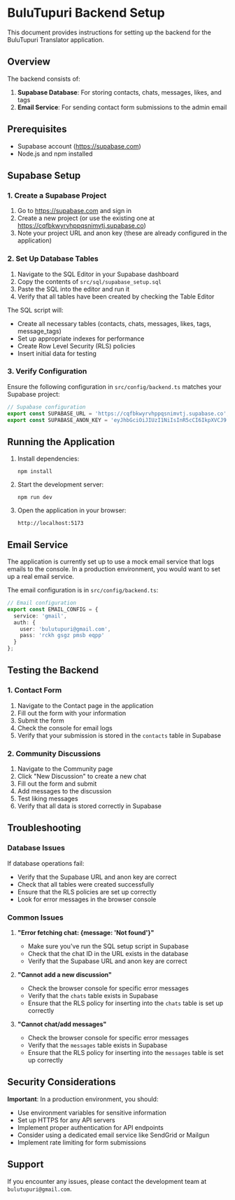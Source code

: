 # BuluTupuri Backend Setup

This document provides instructions for setting up the backend for the BuluTupuri Translator application.

## Overview

The backend consists of:

1. **Supabase Database**: For storing contacts, chats, messages, likes, and tags
2. **Email Service**: For sending contact form submissions to the admin email

## Prerequisites

- Supabase account (https://supabase.com)
- Node.js and npm installed

## Supabase Setup

### 1. Create a Supabase Project

1. Go to https://supabase.com and sign in
2. Create a new project (or use the existing one at https://cqfbkwyrvhppqsnimvtj.supabase.co)
3. Note your project URL and anon key (these are already configured in the application)

### 2. Set Up Database Tables

1. Navigate to the SQL Editor in your Supabase dashboard
2. Copy the contents of `src/sql/supabase_setup.sql`
3. Paste the SQL into the editor and run it
4. Verify that all tables have been created by checking the Table Editor

The SQL script will:
- Create all necessary tables (contacts, chats, messages, likes, tags, message_tags)
- Set up appropriate indexes for performance
- Create Row Level Security (RLS) policies
- Insert initial data for testing

### 3. Verify Configuration

Ensure the following configuration in `src/config/backend.ts` matches your Supabase project:

```typescript
// Supabase configuration
export const SUPABASE_URL = 'https://cqfbkwyrvhppqsnimvtj.supabase.co';
export const SUPABASE_ANON_KEY = 'eyJhbGciOiJIUzI1NiIsInR5cCI6IkpXVCJ9.eyJpc3MiOiJzdXBhYmFzZSIsInJlZiI6ImNxZmJrd3lydmhwcHFzbmltdnRqIiwicm9sZSI6ImFub24iLCJpYXQiOjE3NDcyNjc4MjgsImV4cCI6MjA2Mjg0MzgyOH0.IEfOnU3XXnu31kp9Bp4hMZf-PUGVShe8n_rt1jXtxNA';
```

## Running the Application

1. Install dependencies:
   ```
   npm install
   ```

2. Start the development server:
   ```
   npm run dev
   ```

3. Open the application in your browser:
   ```
   http://localhost:5173
   ```

## Email Service

The application is currently set up to use a mock email service that logs emails to the console. In a production environment, you would want to set up a real email service.

The email configuration is in `src/config/backend.ts`:

```typescript
// Email configuration
export const EMAIL_CONFIG = {
  service: 'gmail',
  auth: {
    user: 'bulutupuri@gmail.com',
    pass: 'rckh gsgz pmsb eqpp'
  }
};
```

## Testing the Backend

### 1. Contact Form

1. Navigate to the Contact page in the application
2. Fill out the form with your information
3. Submit the form
4. Check the console for email logs
5. Verify that your submission is stored in the `contacts` table in Supabase

### 2. Community Discussions

1. Navigate to the Community page
2. Click "New Discussion" to create a new chat
3. Fill out the form and submit
4. Add messages to the discussion
5. Test liking messages
6. Verify that all data is stored correctly in Supabase

## Troubleshooting

### Database Issues

If database operations fail:
- Verify that the Supabase URL and anon key are correct
- Check that all tables were created successfully
- Ensure that the RLS policies are set up correctly
- Look for error messages in the browser console

### Common Issues

1. **"Error fetching chat: {message: 'Not found'}"**
   - Make sure you've run the SQL setup script in Supabase
   - Check that the chat ID in the URL exists in the database
   - Verify that the Supabase URL and anon key are correct

2. **"Cannot add a new discussion"**
   - Check the browser console for specific error messages
   - Verify that the `chats` table exists in Supabase
   - Ensure that the RLS policy for inserting into the `chats` table is set up correctly

3. **"Cannot chat/add messages"**
   - Check the browser console for specific error messages
   - Verify that the `messages` table exists in Supabase
   - Ensure that the RLS policy for inserting into the `messages` table is set up correctly

## Security Considerations

**Important**: In a production environment, you should:
- Use environment variables for sensitive information
- Set up HTTPS for any API servers
- Implement proper authentication for API endpoints
- Consider using a dedicated email service like SendGrid or Mailgun
- Implement rate limiting for form submissions

## Support

If you encounter any issues, please contact the development team at `bulutupuri@gmail.com`.
